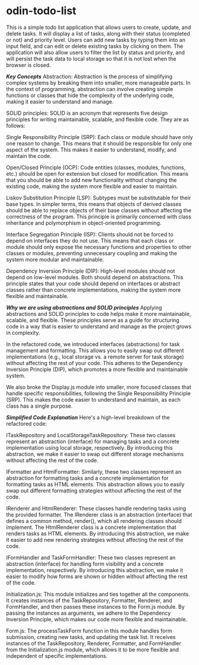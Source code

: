 # odin-todo-list
This is a simple todo list application that allows users to create, update, and delete tasks. It will display a list of tasks, along with their status (completed or not) and priority level. Users can add new tasks by typing them into an input field, and can edit or delete existing tasks by clicking on them. The application will also allow users to filter the list by status and priority, and will persist the task data to local storage so that it is not lost when the browser is closed.

*****Key Concepts*****
Abstraction: Abstraction is the process of simplifying complex systems by breaking them into smaller, more manageable parts. In the context of programming, abstraction can involve creating simple functions or classes that hide the complexity of the underlying code, making it easier to understand and manage.

SOLID principles: SOLID is an acronym that represents five design principles for writing maintainable, scalable, and flexible code. They are as follows:

Single Responsibility Principle (SRP): Each class or module should have only one reason to change. This means that it should be responsible for only one aspect of the system. This makes it easier to understand, modify, and maintain the code.

Open/Closed Principle (OCP): Code entities (classes, modules, functions, etc.) should be open for extension but closed for modification. This means that you should be able to add new functionality without changing the existing code, making the system more flexible and easier to maintain.

Liskov Substitution Principle (LSP): Subtypes must be substitutable for their base types. In simpler terms, this means that objects of derived classes should be able to replace objects of their base classes without affecting the correctness of the program. This principle is primarily concerned with class inheritance and polymorphism in object-oriented programming.

Interface Segregation Principle (ISP): Clients should not be forced to depend on interfaces they do not use. This means that each class or module should only expose the necessary functions and properties to other classes or modules, preventing unnecessary coupling and making the system more modular and maintainable.

Dependency Inversion Principle (DIP): High-level modules should not depend on low-level modules. Both should depend on abstractions. This principle states that your code should depend on interfaces or abstract classes rather than concrete implementations, making the system more flexible and maintainable.

*****Why we are using abstractions and SOLID principles*****
Applying abstractions and SOLID principles to code helps make it more maintainable, scalable, and flexible. These principles serve as a guide for structuring code in a way that is easier to understand and manage as the project grows in complexity.

In the refactored code, we introduced interfaces (abstractions) for task management and formatting. This allows you to easily swap out different implementations (e.g., local storage vs. a remote server for task storage) without affecting the rest of your code. This adheres to the Dependency Inversion Principle (DIP), which promotes a more flexible and maintainable system.

We also broke the Display.js module into smaller, more focused classes that handle specific responsibilities, following the Single Responsibility Principle (SRP). This makes the code easier to understand and maintain, as each class has a single purpose.

*****Simplified Code Explanation*****
Here's a high-level breakdown of the refactored code:

ITaskRepository and LocalStorageTaskRepository: These two classes represent an abstraction (interface) for managing tasks and a concrete implementation using local storage, respectively. By introducing this abstraction, we make it easier to swap out different storage mechanisms without affecting the rest of the code.

IFormatter and HtmlFormatter: Similarly, these two classes represent an abstraction for formatting tasks and a concrete implementation for formatting tasks as HTML elements. This abstraction allows you to easily swap out different formatting strategies without affecting the rest of the code.

IRenderer and HtmlRenderer: These classes handle rendering tasks using the provided formatter. The IRenderer class is an abstraction (interface) that defines a common method, render(), which all rendering classes should implement. The HtmlRenderer class is a concrete implementation that renders tasks as HTML elements. By introducing this abstraction, we make it easier to add new rendering strategies without affecting the rest of the code.

IFormHandler and TaskFormHandler: These two classes represent an abstraction (interface) for handling form visibility and a concrete implementation, respectively. By introducing this abstraction, we make it easier to modify how forms are shown or hidden without affecting the rest of the code.

Initialization.js: This module initializes and ties together all the components. It creates instances of the TaskRepository, Formatter, Renderer, and FormHandler, and then passes these instances to the Form.js module. By passing the instances as arguments, we adhere to the Dependency Inversion Principle, which makes our code more flexible and maintainable.

Form.js: The processTaskForm function in this module handles form submission, creating new tasks, and updating the task list. It receives instances of the TaskRepository, Renderer, Formatter, and FormHandler from the Initialization.js module, which allows it to be more flexible and independent of specific implementations.
